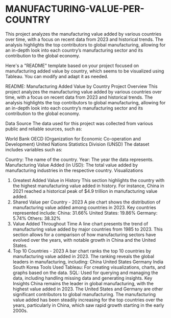 # MANUFACTURING-VALUE-PER-COUNTRY

This project analyzes the manufacturing value added by various countries over time, with a focus on recent data from 2023 and historical trends. The analysis highlights the top contributors to global manufacturing, allowing for an in-depth look into each country’s manufacturing sector and its contribution to the global economy.


Here's a "README" template based on your project focused on manufacturing added value by country, which seems to be visualized using Tableau. You can modify and adapt it as needed.

README: Manufacturing Added Value by Country
Project Overview
This project analyzes the manufacturing value added by various countries over time, with a focus on recent data from 2023 and historical trends. The analysis highlights the top contributors to global manufacturing, allowing for an in-depth look into each country’s manufacturing sector and its contribution to the global economy.

Data Source
The data used for this project was collected from various public and reliable sources, such as:

World Bank
OECD (Organization for Economic Co-operation and Development)
United Nations Statistics Division (UNSD)
The dataset includes variables such as:

Country: The name of the country.
Year: The year the data represents.
Manufacturing Value Added (in USD): The total value added by manufacturing industries in the respective country.
Visualizations
1. Greatest Added Value in History
This section highlights the country with the highest manufacturing value added in history. For instance, China in 2021 reached a historical peak of $4.9 trillion in manufacturing value added.
2. Shared Value per Country - 2023
A pie chart shows the distribution of manufacturing value added among countries in 2023. Key countries represented include:
China: 31.66%
United States: 19.86%
Germany: 5.74%
Others: 38.32%
3. Value Added Throughout Time
A line chart presents the trend of manufacturing value added by major countries from 1985 to 2023. This section allows for a comparison of how manufacturing sectors have evolved over the years, with notable growth in China and the United States.
4. Top 10 Countries - 2023
A bar chart ranks the top 10 countries by manufacturing value added in 2023. The ranking reveals the global leaders in manufacturing, including:
China
United States
Germany
India
South Korea
Tools Used
Tableau: For creating visualizations, charts, and graphs based on the data.
SQL: Used for querying and managing the data, including handling missing data and generating insights.
Key Insights
China remains the leader in global manufacturing, with the highest value added in 2023.
The United States and Germany are other significant contributors to global manufacturing.
The manufacturing value added has been steadily increasing for the top countries over the years, particularly in China, which saw rapid growth starting in the early 2000s.
